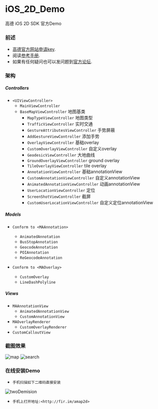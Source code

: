 iOS_2D_Demo
===========

高德 iOS 2D SDK 官方Demo

### 前述

- [高德官方网站申请key](http://id.amap.com/?ref=http%3A%2F%2Fapi.amap.com%2Fkey%2F).
- 阅读[参考手册](http://api.amap.com/Public/reference/iOS%20API%20v2_2D/).
- 如果有任何疑问也可以发问题到[官方论坛](http://bbs.amap.com/forum.php?gid=1).

### 架构

##### Controllers
- `<UIViewController>`
  * `MainViewController`
  * `BaseMapViewController` 地图基类
    - `MapTypeViewController` 地图类型
    - `TrafficViewController` 实时交通
    - `GestureAttributesViewController` 手势屏蔽
    - `AddGestureViewController` 添加手势
    - `OverlayViewController` 基础overlay
    - `CustomOverlayViewController` 自定义overlay
    - `GeodesicViewController` 大地曲线
    - `GroundOverlayViewController` ground overlay
    - `TileOverlayViewController` tile overlay
    - `AnnotationViewController` 基础annotationView
    - `CustomAnnotationViewController` 自定义annotationView
    - `AnimatedAnnotationViewController` 动画annotationView
    - `UserLocationViewController` 定位
    - `ScreenShotViewController` 截屏
    - `CustomUserLocationViewController` 自定义定位annotationView

##### Models

* `Conform to <MAAnnotation>`
  - `AnimatedAnnotation`
  - `BusStopAnnotation` 
  - `GeocodeAnnotation`
  - `POIAnnotation`
  - `ReGeocodeAnnotation`
  
* `Conform to <MAOverlay>`
  - `CustomOverlay`
  - `LineDashPolyline`

##### Views

* `MAAnnotationView`
  - `AnimatedAnnotationView`
  - `CustomAnnotationView`
* `MAOverlayRenderer`
  - `CustomOverlayRenderer`
* `CustomCalloutView`

### 截图效果

![map](https://raw.githubusercontent.com/tabsong/iOS_3D_Demo/master/ResourcesBed/mapScreen.png)
![search](https://raw.githubusercontent.com/tabsong/iOS_3D_Demo/master/ResourcesBed/searchScreen.png)

### 在线安装Demo

* `手机扫描如下二维码直接安装`

![twoDemision](https://raw.githubusercontent.com/tabsong/iOS_3D_Demo/master/ResourcesBed/twoDimensionCode.png)

* `手机上打开地址:<http://fir.im/amap2d>`
